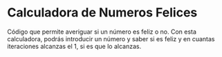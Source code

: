 # Calculadora de Numeros Felices
 Código que permite averiguar si un número es feliz o no. Con esta calculadora, podrás introducir un número y saber si es feliz y en cuantas iteraciones alcanzas el 1, si es que lo alcanzas.
